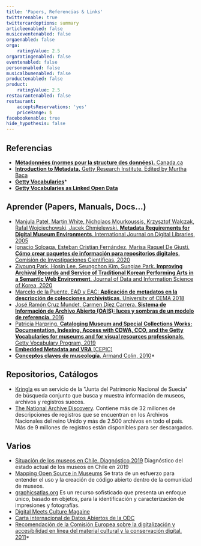 ```yaml
---
title: 'Papers, Referencias & Links'
twitterenable: true
twittercardoptions: summary
articleenabled: false
musiceventenabled: false
orgaenabled: false
orga:
    ratingValue: 2.5
orgaratingenabled: false
eventenabled: false
personenabled: false
musicalbumenabled: false
productenabled: false
product:
    ratingValue: 2.5
restaurantenabled: false
restaurant:
    acceptsReservations: 'yes'
    priceRange: $
facebookenable: true
hide_hypothesis: false
---
```


## Referencias

* [**Métadonnées (normes pour la structure des données).** Canada.ca](https://www.canada.ca/fr/reseau-information-patrimoine/services/normes-documentation-collections/guide-rcip-normes-musees/metadonnees-mormes-structure-donnees.html#a2g)
* [**Introduction to Metadata.** Getty Research Institute. Edited by Murtha Baca](https://www.getty.edu/publications/intrometadata/)
* [**Getty Vocabularies**](http://www.getty.edu/research/tools/vocabularies/)* 
* [**Getty Vocabularies as Linked Open Data**](http://www.getty.edu/research/tools/vocabularies/lod/index.html)


## Aprender (Papers, Manuals, Docs...)
* [Manjula Patel, Martin White, Nicholaos Mourkoussis, Krzysztof Walczak, Rafal Wojciechowski, Jacek Chmielewski. **Metadata Requirements for Digital Museum Environments**. International Journal on Digital Libraries, 2005](https://drive.google.com/open?id=15XRMGdrIPYrMxVUc2L2rB3VW-g1W6aUL&authuser=mg%40museosabiertos.org&usp=drive_fs)
* [Ignacio Soloaga, Esteban Cristian Fernández, Marisa Raquel De Giusti. **Cómo crear paquetes de información para repositorios digitales**. Comisión de Investigaciones Científicas, 2020](https://digital.cic.gba.gob.ar/handle/11746/10750)
* [Ziyoung Park, Hosin Lee, Seungchon Kim, Sungjae Park. **Improving Archival Records and Service of Traditional Korean Performing Arts in a Semantic Web Environment**. Journal of Data and Information Science of Korea, 2020](http://manu47.magtech.com.cn/Jwk3_jdis/article/2020/2096-157X/2096-157X-5-1-68.shtml)
* [Marcelo de la Puente. EAD y EAC: **Aplicación de metadatos en la descripción de colecciones archivísticas**. University of CEMA 2018](https://www.researchgate.net/publication/322869915_EAD_y_EAC_Aplicacion_de_metadatos_en_la_descripcion_de_colecciones_archivisticas)
* [José Ramón Cruz Mundet, Carmen Díez Carrera. **Sistema de Información de Archivo Abierto (OAIS): luces y sombras de un modelo de referencia**. 2016](https://www.sciencedirect.com/science/article/pii/S0187358X16300545)
* [Patricia Harpring. **Cataloging Museum and Special Collections Works: Documentation, Indexing, Access with CDWA, CCO, and the Getty Vocabularies for museums and for visual resources professionals**. Getty Vocabulary Program, 2019](https://www.getty.edu/research/tools/vocabularies/cco_cdwa_for_museums.pdf)
* [**Embedded Metadata and VRA** [CEPIC]](https://www.slideshare.net/gregreser/cepic-reser-5182012) 
* [**Conceptos claves de museología**. Armand Colin, 2010](https://drive.google.com/file/d/1rALeerFHIiWvK1fDTE5D5k8spFr3LrpW/view?usp=sharing)* 



## Repositorios, Catálogos
* [Kringla](http://www.kringla.nu/) es un servicio de la "Junta del Patrimonio Nacional de Suecia" de búsqueda conjunto que busca y muestra información de museos, archivos y registros suecos.
* [The National Archive Discovery](http://discovery.nationalarchives.gov.uk/). Contiene más de 32 millones de descripciones de registros que se encuentran en los Archivos Nacionales del reino Unido y más de 2.500 archivos en todo el país. Más de 9 millones de registros están disponibles para ser descargados.



## Varios
* [Situación de los museos en Chile. Diagnóstico 2019](http://www.rmiberoamericanos.org/Documentos/63ecb9c4-e6f9-6d7c-8355-8b0a1725cd5a.pdf) Diagnóstico del estado actual de los museos en Chile en 2019
* [Mapping Open Source in Museums](https://geealbers.github.io/mapping-open-source/network/) Se trata de un esfuerzo para entender el uso y la creación de código abierto dentro de la comunidad de museos.
* [graphicsatlas.org](http://www.graphicsatlas.org/) Es un recurso sofisticado que presenta un enfoque único, basado en objetos, para la identificación y caracterización de impresiones y fotografías.
* [Digital Meets Culture Magaine](https://www.digitalmeetsculture.net/)
* [Carta internacional de Datos Abiertos de la ODC](https://opendatacharter.net/principles-es/)
* [Recomendación de la Comisión Europea sobre la digitalización y accesibilidad en línea del material cultural y la conservación digital. 2011](https://eur-lex.europa.eu/legal-content/ES/TXT/HTML/?uri=CELEX:32011H0711&from=EN)* 

